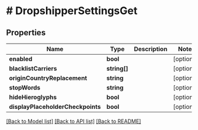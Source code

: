 # # DropshipperSettingsGet

## Properties

Name | Type | Description | Notes
------------ | ------------- | ------------- | -------------
**enabled** | **bool** |  | [optional] 
**blacklistCarriers** | **string[]** |  | [optional] 
**originCountryReplacement** | **string** |  | [optional] 
**stopWords** | **string** |  | [optional] 
**hideHieroglyphs** | **bool** |  | [optional] 
**displayPlaceholderCheckpoints** | **bool** |  | [optional] 

[[Back to Model list]](../../README.md#documentation-for-models) [[Back to API list]](../../README.md#documentation-for-api-endpoints) [[Back to README]](../../README.md)


